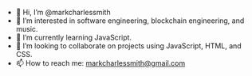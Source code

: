 - 👋 Hi, I’m @markcharlessmith
- 👀 I’m interested in software engineering, blockchain engineering, and music.
- 🌱 I’m currently learning JavaScript.
- 💞️ I’m looking to collaborate on projects using JavaScript, HTML, and CSS.
- 📫 How to reach me: markcharlessmith@gmail.com

<!---
markcharlessmith/markcharlessmith is a ✨ special ✨ repository because its `README.md` (this file) appears on your GitHub profile.
You can click the Preview link to take a look at your changes.
--->
